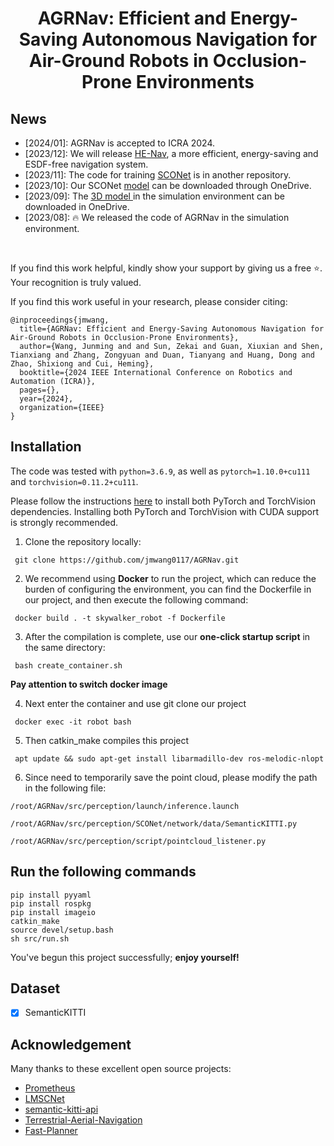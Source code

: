 <div align="center">   

# AGRNav: Efficient and Energy-Saving Autonomous Navigation for Air-Ground Robots in Occlusion-Prone Environments
</div>

## News

- [2024/01]: AGRNav is accepted to ICRA 2024.
- [2023/12]: We will release  [HE-Nav](https://github.com/jmwang0117/HE-Nav), a more efficient, energy-saving and ESDF-free navigation system.
- [2023/11]: The code for training [SCONet](https://github.com/jmwang0117/SCONet) is in another repository.
- [2023/10]: Our SCONet [model](https://connecthkuhk-my.sharepoint.com/:u:/g/personal/u3009632_connect_hku_hk/ERcBqaBqJRtOm4biZ-nXRlUBAUq0AhdEwy4yagrD7ZCCow?e=vzmmEU) can be downloaded through OneDrive.
- [2023/09]: The [3D model ](https://connecthkuhk-my.sharepoint.com/:u:/g/personal/u3009632_connect_hku_hk/ERX7ejbV3xdOkLQe5SMgGG0Bh6D1qGd-9vg5iMWpi8VQsw?e=H07haj) in the simulation environment can be downloaded in OneDrive.
- [2023/08]: 🔥 We released the code of AGRNav in the simulation environment.

</br>

If you find this work helpful, kindly show your support by giving us a free ⭐️. Your recognition is truly valued.

If you find this work useful in your research, please consider citing:
```
@inproceedings{jmwang,
  title={AGRNav: Efficient and Energy-Saving Autonomous Navigation for Air-Ground Robots in Occlusion-Prone Environments},
  author={Wang, Junming and and Sun, Zekai and Guan, Xiuxian and Shen, Tianxiang and Zhang, Zongyuan and Duan, Tianyang and Huang, Dong and Zhao, Shixiong and Cui, Heming},
  booktitle={2024 IEEE International Conference on Robotics and Automation (ICRA)},
  pages={},
  year={2024},
  organization={IEEE}
}
```
## Installation
The code was tested with `python=3.6.9`, as well as `pytorch=1.10.0+cu111` and `torchvision=0.11.2+cu111`. 

Please follow the instructions [here](https://pytorch.org/get-started/locally/) to install both PyTorch and TorchVision dependencies. Installing both PyTorch and TorchVision with CUDA support is strongly recommended.

1. Clone the repository locally:

```
 git clone https://github.com/jmwang0117/AGRNav.git
```
2. We recommend using **Docker** to run the project, which can reduce the burden of configuring the environment, you can find the Dockerfile in our project, and then execute the following command:
```
 docker build . -t skywalker_robot -f Dockerfile
```
3. After the compilation is complete, use our **one-click startup script** in the same directory:
```
 bash create_container.sh
```

 **Pay attention to switch docker image**

4. Next enter the container and use git clone our project
```
 docker exec -it robot bash
```
5. Then catkin_make compiles this project
```
 apt update && sudo apt-get install libarmadillo-dev ros-melodic-nlopt

```

6. Since need to temporarily save the point cloud, please modify the path in the following file:
```
/root/AGRNav/src/perception/launch/inference.launch

/root/AGRNav/src/perception/SCONet/network/data/SemanticKITTI.py

/root/AGRNav/src/perception/script/pointcloud_listener.py
```


## Run the following commands 
```
pip install pyyaml
pip install rospkg
pip install imageio
catkin_make
source devel/setup.bash
sh src/run.sh
```

You've begun this project successfully; **enjoy yourself!**


## Dataset

- [x] SemanticKITTI

## Acknowledgement

Many thanks to these excellent open source projects:
- [Prometheus](https://github.com/amov-lab/Prometheus)
- [LMSCNet](https://github.com/astra-vision/LMSCNet)
- [semantic-kitti-api](https://github.com/PRBonn/semantic-kitti-api)
- [Terrestrial-Aerial-Navigation](https://github.com/ZJU-FAST-Lab/Terrestrial-Aerial-Navigation)
- [Fast-Planner](https://github.com/HKUST-Aerial-Robotics/Fast-Planner)

